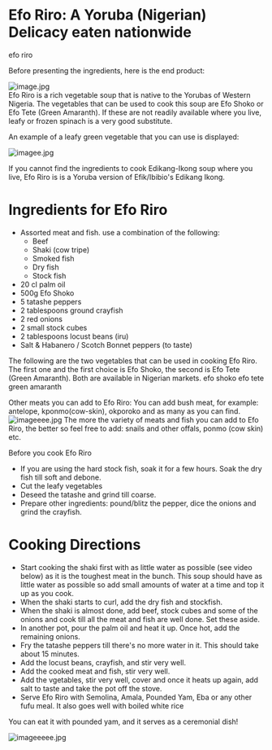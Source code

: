 # Efo Riro: A Yoruba (Nigerian) Delicacy eaten nationwide
 efo riro
 
Before presenting the ingredients, here is the end product:

![image.jpg](http://sisijemimah.com/wp-content/uploads/2016/11/kale-efo-riro-9.jpg)  
Efo Riro is a rich vegetable soup that is native to the Yorubas of Western Nigeria. The vegetables that can be used to cook this soup are Efo Shoko or Efo Tete (Green Amaranth). If these are not readily available where you live, leafy or frozen spinach is a very good substitute.

An example of a leafy green vegetable that you can use is displayed:

![imagee.jpg](http://www.allnigerianrecipes.com/images/efo-shoko.jpg)

If you cannot find the ingredients to cook Edikang-Ikong soup where you live, Efo Riro is is a Yoruba version of Efik/Ibibio's Edikang Ikong.

# Ingredients for Efo Riro
- Assorted meat and fish. use a combination of the following:
     - Beef
	 - Shaki (cow tripe)
     - Smoked fish
     - Dry fish
     - Stock fish
- 20 cl palm oil
- 500g Efo Shoko
- 5 tatashe peppers
- 2 tablespoons ground crayfish
- 2 red onions
- 2 small stock cubes
- 2 tablespoons locust beans (iru)
- Salt & Habanero / Scotch Bonnet peppers (to taste)

The following are the two vegetables that can be used in cooking Efo Riro. The first one and the first choice is Efo Shoko, the second is Efo Tete (Green Amaranth). Both are available in Nigerian markets.
efo shoko  efo tete green amaranth

Other meats you can add to Efo Riro: You can add bush meat, for example: antelope, kponmo(cow-skin), okporoko and as many as you can find.
![imageeee.jpg](http://thewillnigeria.com/news/wp-content/uploads/2015/11/kponmo.png)
The more the variety of meats and fish you can add to Efo Riro, the better so feel free to add: snails and other offals, ponmo (cow skin) etc.


Before you cook Efo Riro
- If you are using the hard stock fish, soak it for a few hours. Soak the dry fish till soft and debone.
- Cut the leafy vegetables
- Deseed the tatashe and grind till coarse.
- Prepare other ingredients: pound/blitz the pepper, dice the onions and grind the crayfish.

# Cooking Directions
- Start cooking the shaki first with as little water as possible (see video below) as it is the toughest meat in the bunch. This soup should have as little water as possible so add small amounts of water at a time and top it up as you cook.
- When the shaki starts to curl, add the dry fish and stockfish.
- When the shaki is almost done, add beef, stock cubes and some of the onions and cook till all the meat and fish are well done. Set these aside.
- In another pot, pour the palm oil and heat it up. Once hot, add the remaining onions.
- Fry the tatashe peppers till there's no more water in it. This should take about 15 minutes.
- Add the locust beans, crayfish, and stir very well.
- Add the cooked meat and fish, stir very well.
- Add the vgetables, stir very well, cover and once it heats up again, add salt to taste and take the pot off the stove.
- Serve Efo Riro with Semolina, Amala, Pounded Yam, Eba or any other fufu meal. It also goes well with boiled white rice


You can eat it with pounded yam, and it serves as a ceremonial dish!

![imageeeee.jpg](https://s3-media1.fl.yelpcdn.com/bphoto/5lVAklTQa0JhdgEF5BpMCA/o.jpg)
